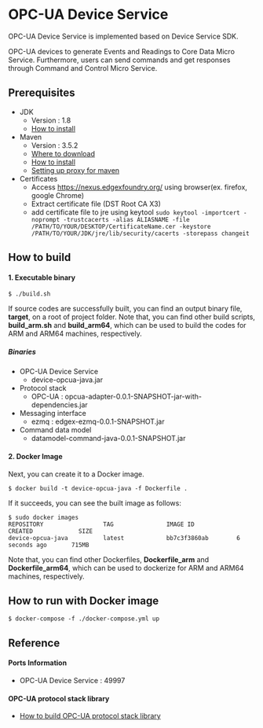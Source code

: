 OPC-UA Device Service
=======================================

OPC-UA Device Service is implemented based on Device Service SDK.

OPC-UA devices to generate Events and Readings to Core Data Micro Service. Furthermore, users can send commands and get responses through Command and Control Micro Service.

## Prerequisites ##
- JDK
  - Version : 1.8
  - [How to install](https://docs.oracle.com/javase/8/docs/technotes/guides/install/linux_jdk.html)
- Maven
  - Version : 3.5.2
  - [Where to download](https://maven.apache.org/download.cgi)
  - [How to install](https://maven.apache.org/install.html)
  - [Setting up proxy for maven](https://maven.apache.org/guides/mini/guide-proxies.html)
- Certificates
  - Access https://nexus.edgexfoundry.org/ using browser(ex. firefox, google Chrome)
  - Extract certificate file (DST Root CA X3)
  - add certificate file to jre using keytool
    `sudo keytool -importcert -noprompt -trustcacerts -alias ALIASNAME -file /PATH/TO/YOUR/DESKTOP/CertificateName.cer -keystore /PATH/TO/YOUR/JDK/jre/lib/security/cacerts -storepass changeit`

## How to build ##

#### 1. Executable binary ####
```shell
$ ./build.sh
```
If source codes are successfully built, you can find an output binary file, **target**, on a root of project folder.
Note that, you can find other build scripts, **build_arm.sh** and **build_arm64**, which can be used to build the codes for ARM and ARM64 machines, respectively.

##### Binaries #####
- OPC-UA Device Service
  - device-opcua-java.jar
- Protocol stack
  - OPC-UA : opcua-adapter-0.0.1-SNAPSHOT-jar-with-dependencies.jar
- Messaging interface
  - ezmq : edgex-ezmq-0.0.1-SNAPSHOT.jar
- Command data model
  - datamodel-command-java-0.0.1-SNAPSHOT.jar

#### 2. Docker Image  ####
Next, you can create it to a Docker image.
```shell
$ docker build -t device-opcua-java -f Dockerfile .
```
If it succeeds, you can see the built image as follows:
```shell
$ sudo docker images
REPOSITORY                 TAG               IMAGE ID            CREATED             SIZE
device-opcua-java          latest            bb7c3f3860ab        6 seconds ago       715MB
```
Note that, you can find other Dockerfiles, **Dockerfile_arm** and **Dockerfile_arm64**, which can be used to dockerize for ARM and ARM64 machines, respectively.


## How to run with Docker image ##

```shell
$ docker-compose -f ./docker-compose.yml up
```

## Reference ##

#### Ports Information
  - OPC-UA Device Service : 49997
#### OPC-UA protocol stack library 
  - [How to build OPC-UA protocol stack library](https://mgjeong/protocol-opcua-java/blob/master/edge-opcua/README.md)

